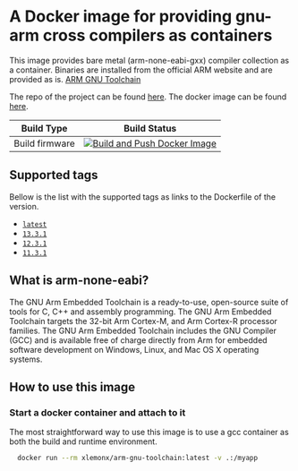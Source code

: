 # A Docker image for providing gnu-arm cross compilers as containers

This image provides bare metal (arm-none-eabi-gxx) compiler collection as a container.
Binaries are installed from the official ARM website and are provided as is.
[ARM GNU Toolchain](https://developer.arm.com/downloads/-/arm-gnu-toolchain-downloads)

The repo of the project can be found [here](https://github.com/X-Lemon-X/arm-gnu-toolchain).
The docker image can be found [here](https://hub.docker.com/r/xlemonx/arm-gnu-toolchain).

| Build Type | Build Status |
|-|-|
| Build firmware | [![Build and Push Docker Image](https://github.com/X-Lemon-X/arm-gnu-toolchain/actions/workflows/builds.yml/badge.svg)](https://github.com/X-Lemon-X/arm-gnu-toolchain/actions/workflows/builds.yml) |

## Supported tags

Bellow is the list with the supported tags as links to the Dockerfile of the version.
  * [`latest`]()
  * [`13.3.1`]() 
  * [`12.3.1`]()
  * [`11.3.1`]()

## What is arm-none-eabi?

The GNU Arm Embedded Toolchain is a ready-to-use, open-source suite of tools for C, C++ and assembly programming. The GNU Arm Embedded Toolchain targets the 32-bit Arm Cortex-M, and Arm Cortex-R processor families. The GNU Arm Embedded Toolchain includes the GNU Compiler (GCC) and is available free of charge directly from Arm for embedded software development on Windows, Linux, and Mac OS X operating systems.


## How to use this image

### Start a docker container and attach to it

The most straightforward way to use this image is to use a gcc container as both the build and runtime environment.
```bash
  docker run --rm xlemonx/arm-gnu-toolchain:latest -v .:/myapp
```
